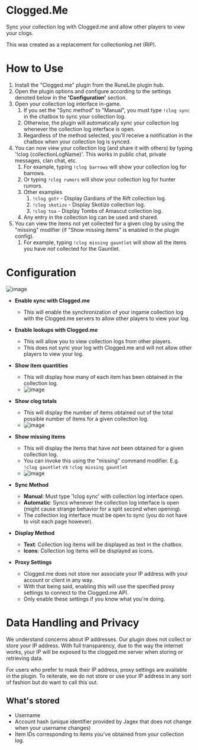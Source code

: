 # Clogged.Me
Sync your collection log with Clogged.me and allow other players to view your clogs.

This was created as a replacement for collectionlog.net (RIP).

# How to Use
1. Install the "Clogged.me" plugin from the RuneLite plugin hub.
2. Open the plugin options and configure according to the settings denoted below in the **'Configuration'** section.
3. Open your collection log interface in-game.
   1. If you set the "Sync method" to "Manual", you must type `!clog sync` in the chatbox to sync your collection log.
   2. Otherwise, the plugin will automatically sync your collection log whenever the collection log interface is open.
   3. Regardless of the method selected, you'll receive a notification in the chatbox when your collection log is synced.
4. You can now view your collection log (and share it with others) by typing '!clog {collectionLogName}'. This works in public chat, private messages, clan chat, etc.
   1. For example, typing `!clog barrows` will show your collection log for barrows.
   2. Or typing `!clog rumors` will show your collection log for hunter rumors.
   3. Other examples
      1. `!clog gotr` - Display Gardians of the Rift collection log.
      2. `!clog skotizo` - Display Skotizo collection log.
      3. `!clog toa` - Display Tombs of Amascut collection log.
   4. Any entry in the collection log can be used and shared.
5. You can view the items not yet collected for a given clog by using the "missing" modifier (if "Show missing items" is enabled in the plugin config).
   1. For example, typing `!clog missing gauntlet` will show all the items you have *not* collected for the Gauntlet.
      
# Configuration
![image](https://github.com/user-attachments/assets/67db4973-4b90-4a11-982b-75be2262a950)


- **Enable sync with Clogged.me**
  - This will enable the synchronization of your ingame collection log with the Clogged.me servers to allow other players to view your log.

- **Enable lookups with Clogged.me**
  - This will allow you to view collection logs from other players.
  - This does not sync your log with Clogged.me and will not allow other players to view your log.
 
- **Show item quantities**
  - This will display how many of each item has been obtained in the collection log.
  - ![image](https://github.com/user-attachments/assets/051caf8e-27f7-4212-9009-aee21425e1ac)

 
- **Show clog totals**
  - This will display the number of items obtained out of the total possible number of items for a given collection log.
  - ![image](https://github.com/user-attachments/assets/014f4e52-0f9c-4b89-a95f-845124d7b956)

- **Show missing items**
  - This will display the items that have *not* been obtained for a given collection log.
  - You can invoke this using the "missing" command modifier. E.g. `!clog gauntlet` vs `!clog missing gauntlet`
  - ![image](https://github.com/user-attachments/assets/fa2de8b6-5fa3-4a22-bb24-2d4b399071f3)

- **Sync Method**
    - **Manual**: Must type '!clog sync' with collection log interface open.
    - **Automatic**: Syncs whenever the collection log interface is open (might cause strange behavior for a split second when opening).
    - The collection log interface must be open to sync (you do not have to visit each page however).

- **Display Method**
    - **Text**: Collection log items will be displayed as text in the chatbox.
    - **Icons**: Collection log items will be displayed as icons.

- **Proxy Settings**
    - Clogged.me does not store nor associate your IP address with your account or client in any way.
    - With that being said, enabling this will use the specified proxy settings to connect to the Clogged.me API.
    - Only enable these settings if you know what you're doing.
 
# Data Handling and Privacy

We understand concerns about IP addresses. Our plugin does not collect or store your IP address. With full transparency, due to the way the internet works, your IP will be exposed to the clogged.me server when storing or retrieving data.

For users who prefer to mask their IP address, proxy settings are available in the plugin. To reiterate, we do not store or use your IP address in any sort of fashion but do want to call this out.

## What's stored
- Username
- Account hash (unique identifier provided by Jagex that does not change when your username changes)
- Item IDs corresponding to items you've obtained from your collection log.
  
